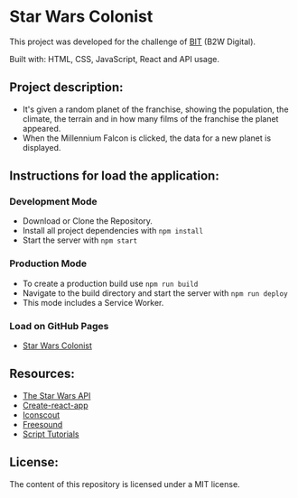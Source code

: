 # Star Wars Colonist
This project was developed for the challenge of [BIT](http://somos.b2wdigital.com/bit/) (B2W Digital).

Built with: HTML, CSS, JavaScript, React and API usage.

## Project description:
- It's given a random planet of the franchise, showing the population, the climate, the terrain and in how many films of the franchise the planet appeared.
- When the Millennium Falcon is clicked, the data for a new planet is displayed.

## Instructions for load the application:
### Development Mode
- Download or Clone the Repository.
- Install all project dependencies with `npm install`
- Start the server with `npm start`

### Production Mode
- To create a production build use `npm run build`
- Navigate to the build directory and start the server with `npm run deploy`
- This mode includes a Service Worker.

### Load on GitHub Pages
- [Star Wars Colonist](https://eduardomarino.github.io/star-wars-colonist/)

## Resources:
- [The Star Wars API](https://swapi.co/)
- [Create-react-app](https://github.com/facebook/create-react-app)
- [Iconscout](https://iconscout.com/)
- [Freesound](https://freesound.org/)
- [Script Tutorials](https://www.script-tutorials.com/)

## License:
The content of this repository is licensed under a MIT license.